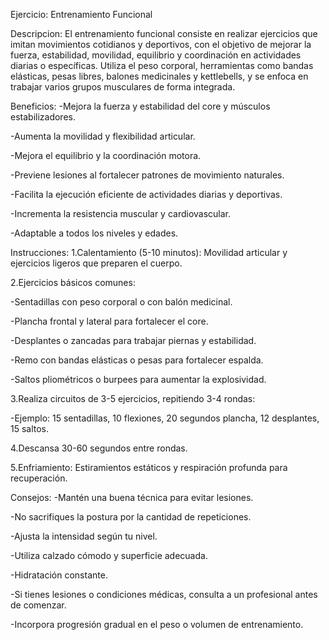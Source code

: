 Ejercicio: Entrenamiento Funcional

Descripcion:
El entrenamiento funcional consiste en realizar ejercicios que imitan movimientos cotidianos y deportivos, con el objetivo de mejorar la fuerza, estabilidad, movilidad, equilibrio y coordinación en actividades diarias o específicas. Utiliza el peso corporal, herramientas como bandas elásticas, pesas libres, balones medicinales y kettlebells, y se enfoca en trabajar varios grupos musculares de forma integrada.

Beneficios:
-Mejora la fuerza y estabilidad del core y músculos estabilizadores.

-Aumenta la movilidad y flexibilidad articular.

-Mejora el equilibrio y la coordinación motora.

-Previene lesiones al fortalecer patrones de movimiento naturales.

-Facilita la ejecución eficiente de actividades diarias y deportivas.

-Incrementa la resistencia muscular y cardiovascular.

-Adaptable a todos los niveles y edades.

Instrucciones:
1.Calentamiento (5-10 minutos): Movilidad articular y ejercicios ligeros que preparen el cuerpo.

2.Ejercicios básicos comunes:

-Sentadillas con peso corporal o con balón medicinal.

-Plancha frontal y lateral para fortalecer el core.

-Desplantes o zancadas para trabajar piernas y estabilidad.

-Remo con bandas elásticas o pesas para fortalecer espalda.

-Saltos pliométricos o burpees para aumentar la explosividad.

3.Realiza circuitos de 3-5 ejercicios, repitiendo 3-4 rondas:

-Ejemplo: 15 sentadillas, 10 flexiones, 20 segundos plancha, 12 desplantes, 15 saltos.

4.Descansa 30-60 segundos entre rondas.

5.Enfriamiento: Estiramientos estáticos y respiración profunda para recuperación.

Consejos:
-Mantén una buena técnica para evitar lesiones.

-No sacrifiques la postura por la cantidad de repeticiones.

-Ajusta la intensidad según tu nivel.

-Utiliza calzado cómodo y superficie adecuada.

-Hidratación constante.

-Si tienes lesiones o condiciones médicas, consulta a un profesional antes de comenzar.

-Incorpora progresión gradual en el peso o volumen de entrenamiento.

